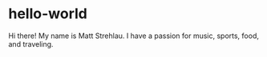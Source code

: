 # hello-world

Hi there! My name is Matt Strehlau.
I have a passion for music, sports, food, and traveling.
